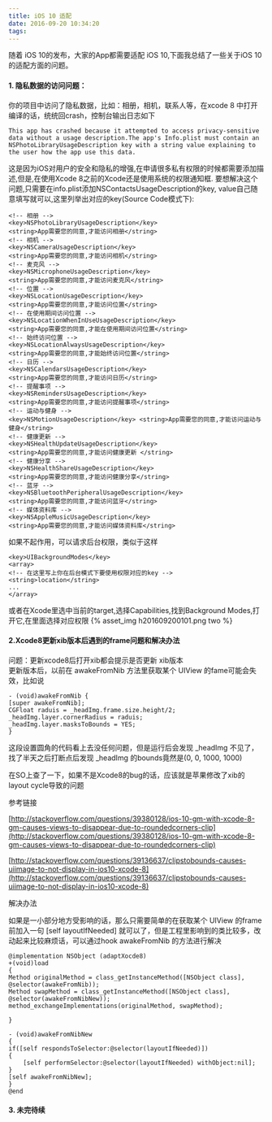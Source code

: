 ```yaml
---
title: iOS 10 适配
date: 2016-09-20 10:34:20
tags:
---
```


随着 iOS 10的发布，大家的App都需要适配 iOS 10,下面我总结了一些关于iOS 10的适配方面的问题。

#### 1. 隐私数据的访问问题：
你的项目中访问了隐私数据，比如：相册，相机，联系人等，在xcode 8 中打开编译的话，统统回crash，控制台输出日志如下

	This app has crashed because it attempted to access privacy-sensitive data without a usage description.The app's Info.plist must contain an NSPhotoLibraryUsageDescription key with a string value explaining to the user how the app use this data.
	
这是因为iOS对用户的安全和隐私的增强,在申请很多私有权限的时候都需要添加描述,但是,在使用Xcode 8之前的Xcode还是使用系统的权限通知框.
要想解决这个问题,只需要在info.plist添加NSContactsUsageDescription的key, value自己随意填写就可以,这里列举出对应的key(Source Code模式下):

	<!-- 相册 --> 
	<key>NSPhotoLibraryUsageDescription</key> 
	<string>App需要您的同意,才能访问相册</string> 
	<!-- 相机 --> 
	<key>NSCameraUsageDescription</key> 
	<string>App需要您的同意,才能访问相机</string> 
	<!-- 麦克风 --> 
	<key>NSMicrophoneUsageDescription</key> 
	<string>App需要您的同意,才能访问麦克风</string> 
	<!-- 位置 --> 
	<key>NSLocationUsageDescription</key> 
	<string>App需要您的同意,才能访问位置</string> 
	<!-- 在使用期间访问位置 --> 
	<key>NSLocationWhenInUseUsageDescription</key> 
	<string>App需要您的同意,才能在使用期间访问位置</string> 
	<!-- 始终访问位置 --> 
	<key>NSLocationAlwaysUsageDescription</key> 
	<string>App需要您的同意,才能始终访问位置</string> 
	<!-- 日历 --> 
	<key>NSCalendarsUsageDescription</key> 
	<string>App需要您的同意,才能访问日历</string> 
	<!-- 提醒事项 --> 
	<key>NSRemindersUsageDescription</key> 
	<string>App需要您的同意,才能访问提醒事项</string> 
	<!-- 运动与健身 --> 
	<key>NSMotionUsageDescription</key> <string>App需要您的同意,才能访问运动与健身</string> 
	<!-- 健康更新 --> 
	<key>NSHealthUpdateUsageDescription</key> 
	<string>App需要您的同意,才能访问健康更新 </string> 
	<!-- 健康分享 --> 
	<key>NSHealthShareUsageDescription</key> 
	<string>App需要您的同意,才能访问健康分享</string> 
	<!-- 蓝牙 --> 
	<key>NSBluetoothPeripheralUsageDescription</key> 
	<string>App需要您的同意,才能访问蓝牙</string> 
	<!-- 媒体资料库 --> 
	<key>NSAppleMusicUsageDescription</key> 
	<string>App需要您的同意,才能访问媒体资料库</string>
如果不起作用，可以请求后台权限，类似于这样
	
	<key>UIBackgroundModes</key>
	<array> 
	<!-- 在这里写上你在后台模式下要使用权限对应的key --> 
	<string>location</string>
	...
	</array>

或者在Xcode里选中当前的target,选择Capabilities,找到Background Modes,打开它,在里面选择对应权限
{% asset_img h201609200101.png two %}<br>

#### 2.Xcode8更新xib版本后遇到的frame问题和解决办法 

问题：更新xcode8后打开xib都会提示是否更新
xib版本
<br>更新版本后，以前在 awakeFromNib 方法里获取某个 UIView 的fame可能会失效，比如说

	- (void)awakeFromNib {
    [super awakeFromNib];
    CGFloat raduis = _headImg.frame.size.height/2;
    _headImg.layer.cornerRadius = raduis;
    _headImg.layer.masksToBounds = YES;
	}
这段设置圆角的代码看上去没任何问题，但是运行后会发现 _headImg 不见了，找了半天之后打断点后发现 _headImg 的bounds竟然是(0, 0, 1000, 1000)

在SO上查了一下，如果不是Xcode8的bug的话，应该就是苹果修改了xib的layout cycle导致的问题

参考链接

[http://stackoverflow.com/questions/39380128/ios-10-gm-with-xcode-8-gm-causes-views-to-disappear-due-to-roundedcorners-clip](http://stackoverflow.com/questions/39380128/ios-10-gm-with-xcode-8-gm-causes-views-to-disappear-due-to-roundedcorners-clip)

[http://stackoverflow.com/questions/39136637/clipstobounds-causes-uiimage-to-not-display-in-ios10-xcode-8](http://stackoverflow.com/questions/39136637/clipstobounds-causes-uiimage-to-not-display-in-ios10-xcode-8)

解决办法

如果是一小部分地方受影响的话，那么只需要简单的在获取某个 UIView 的frame前加入一句 [self layoutIfNeeded] 就可以了，但是工程里影响到的类比较多，改动起来比较麻烦话，可以通过hook awakeFromNib 的方法进行解决

	@implementation NSObject (adaptXocde8)
	+(void)load
	{
    Method originalMethod = class_getInstanceMethod([NSObject class], @selector(awakeFromNib));
    Method swapMethod = class_getInstanceMethod([NSObject class], @selector(awakeFromNibNew));
    method_exchangeImplementations(originalMethod, swapMethod);
    
	}

	- (void)awakeFromNibNew
	{
    if([self respondsToSelector:@selector(layoutIfNeeded)])
    {
        [self performSelector:@selector(layoutIfNeeded) withObject:nil];
    }
    [self awakeFromNibNew];
	}
	@end

#### 3. 未完待续